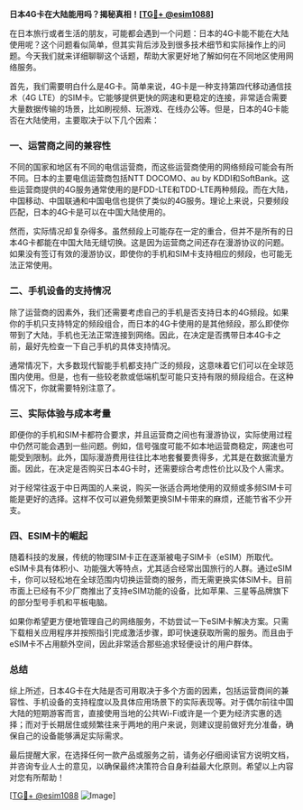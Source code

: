 **日本4G卡在大陆能用吗？揭秘真相！[[TG💪+ @esim1088](https://t.me/s/esim1088)]**

在日本旅行或者生活的朋友，可能都会遇到一个问题：日本的4G卡能不能在大陆使用呢？这个问题看似简单，但其实背后涉及到很多技术细节和实际操作上的问题。今天我们就来详细聊聊这个话题，帮助大家更好地了解如何在不同地区使用网络服务。

首先，我们需要明白什么是4G卡。简单来说，4G卡是一种支持第四代移动通信技术（4G LTE）的SIM卡。它能够提供更快的网速和更稳定的连接，非常适合需要大量数据传输的场景，比如刷视频、玩游戏、在线办公等。但是，日本的4G卡能否在大陆使用，主要取决于以下几个因素：

### 一、运营商之间的兼容性

不同的国家和地区有不同的电信运营商，而这些运营商使用的网络频段可能会有所不同。日本的主要电信运营商包括NTT DOCOMO、au by KDDI和SoftBank。这些运营商提供的4G服务通常使用的是FDD-LTE和TDD-LTE两种频段。而在大陆，中国移动、中国联通和中国电信也提供了类似的4G服务。理论上来说，只要频段匹配，日本的4G卡是可以在中国大陆使用的。

然而，实际情况却复杂得多。虽然频段上可能存在一定的重合，但并不是所有的日本4G卡都能在中国大陆无缝切换。这是因为运营商之间还存在漫游协议的问题。如果没有签订有效的漫游协议，即使你的手机和SIM卡支持相应的频段，也可能无法正常使用。

### 二、手机设备的支持情况

除了运营商的因素外，我们还需要考虑自己的手机是否支持日本的4G频段。如果你的手机只支持特定的频段组合，而日本的4G卡使用的是其他频段，那么即使你带到了大陆，手机也无法正常连接到网络。因此，在决定是否携带日本4G卡之前，最好先检查一下自己手机的具体支持情况。

通常情况下，大多数现代智能手机都支持广泛的频段，这意味着它们可以在全球范围内使用。但是，也有一些较老款或低端机型可能只支持有限的频段组合。在这种情况下，你就需要特别注意了。

### 三、实际体验与成本考量

即便你的手机和SIM卡都符合要求，并且运营商之间也有漫游协议，实际使用过程中仍然可能会遇到一些问题。例如，信号强度可能不如本地运营商稳定，网速也可能受到限制。此外，国际漫游费用往往比本地套餐要贵得多，尤其是在数据流量方面。因此，在决定是否购买日本4G卡时，还需要综合考虑性价比以及个人需求。

对于经常往返于中日两国的人来说，购买一张适合两地使用的双频或多频SIM卡可能是更好的选择。这样不仅可以避免频繁更换SIM卡带来的麻烦，还能节省不少开支。

### 四、ESIM卡的崛起

随着科技的发展，传统的物理SIM卡正在逐渐被电子SIM卡（eSIM）所取代。eSIM卡具有体积小、功能强大等特点，尤其适合经常出国旅行的人群。通过eSIM卡，你可以轻松地在全球范围内切换运营商的服务，而无需更换实体SIM卡。目前市面上已经有不少厂商推出了支持eSIM功能的设备，比如苹果、三星等品牌旗下的部分型号手机和平板电脑。

如果你希望更方便地管理自己的网络服务，不妨尝试一下eSIM卡解决方案。只需下载相关应用程序并按照指引完成激活步骤，即可快速获取所需的服务。而且由于eSIM卡不占用额外空间，因此非常适合那些追求轻便设计的用户群体。

### 总结

综上所述，日本4G卡在大陆是否可用取决于多个方面的因素，包括运营商间的兼容性、手机设备的支持程度以及具体应用场景下的实际表现等。对于偶尔前往中国大陆的短期游客而言，直接使用当地的公共Wi-Fi或许是一个更为经济实惠的选择；而对于长期居住或频繁往来于两地的用户来说，则建议提前做好充分准备，确保自己的设备能够满足实际需求。

最后提醒大家，在选择任何一款产品或服务之前，请务必仔细阅读官方说明文档，并咨询专业人士的意见，以确保最终决策符合自身利益最大化原则。希望以上内容对您有所帮助！

[[TG💪+ @esim1088](https://t.me/s/esim1088) ![Image](https://i.postimg.cc/4NQfJmqS/Snipaste-2025-05-13-00-14-12.png)]